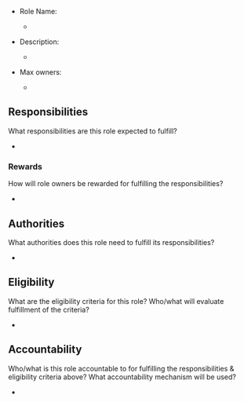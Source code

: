 
- Role Name:

  -  

- Description:

  -  

- Max owners:

  -  

##  Responsibilities

What responsibilities are this role expected to fulfill?

-  


### Rewards

How will role owners be rewarded for fulfilling the responsibilities?

- 

## Authorities

What authorities does this role need to fulfill its responsibilities?

-  

## Eligibility

What are the eligibility criteria for this role? Who/what will evaluate fulfillment of the criteria?

-  

## Accountability 

Who/what is this role accountable to for fulfilling the responsibilities & eligibility criteria above? What accountability mechanism will be used?

- 

